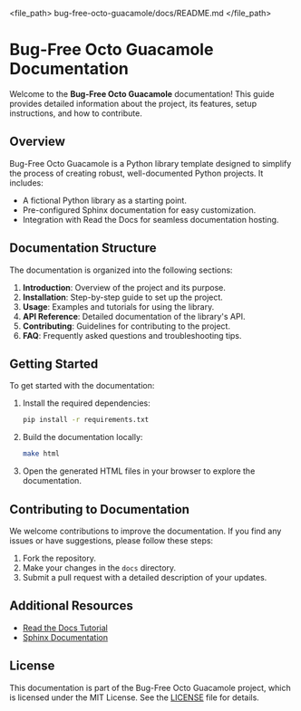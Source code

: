 <file_path>
bug-free-octo-guacamole/docs/README.md
</file_path>

# Bug-Free Octo Guacamole Documentation

Welcome to the **Bug-Free Octo Guacamole** documentation! This guide provides detailed information about the project, its features, setup instructions, and how to contribute.

## Overview

Bug-Free Octo Guacamole is a Python library template designed to simplify the process of creating robust, well-documented Python projects. It includes:

- A fictional Python library as a starting point.
- Pre-configured Sphinx documentation for easy customization.
- Integration with Read the Docs for seamless documentation hosting.

## Documentation Structure

The documentation is organized into the following sections:

1. **Introduction**: Overview of the project and its purpose.
2. **Installation**: Step-by-step guide to set up the project.
3. **Usage**: Examples and tutorials for using the library.
4. **API Reference**: Detailed documentation of the library's API.
5. **Contributing**: Guidelines for contributing to the project.
6. **FAQ**: Frequently asked questions and troubleshooting tips.

## Getting Started

To get started with the documentation:

1. Install the required dependencies:
   ```bash
   pip install -r requirements.txt
   ```

2. Build the documentation locally:
   ```bash
   make html
   ```

3. Open the generated HTML files in your browser to explore the documentation.

## Contributing to Documentation

We welcome contributions to improve the documentation. If you find any issues or have suggestions, please follow these steps:

1. Fork the repository.
2. Make your changes in the `docs` directory.
3. Submit a pull request with a detailed description of your updates.

## Additional Resources

- [Read the Docs Tutorial](https://docs.readthedocs.io/en/stable/tutorial/)
- [Sphinx Documentation](https://www.sphinx-doc.org/en/master/)

## License

This documentation is part of the Bug-Free Octo Guacamole project, which is licensed under the MIT License. See the [LICENSE](../LICENSE.txt) file for details.